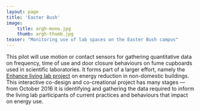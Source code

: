 ```yaml
---
layout: page
title: 'Easter Bush'
image: 
    title: argh-mono.jpg
    thumb: argh-thumb.jpg
teaser: "Monitoring use of lab spaces on the Easter Bush campus"
---
```



This pilot will use motion or contact sensors for gathering quantitative data on frequency, time of use and door closure behaviours on fume cupboards used in scientific laboratories. It forms part of a larger effort, namely 
the [Enhance living lab project](http://groups.inf.ed.ac.uk/enhanced/) on energy reduction in non-domestic buildings.  This interactive co-design and co-creational project has many stages &mdash;  from October 2016 it is identifying and gathering the data required to inform the living lab participants of current practices and behaviours that impact on energy use. 

